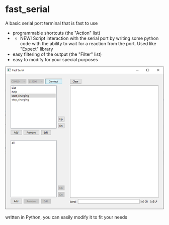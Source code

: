 # fast_serial

A basic serial port terminal that is fast to use

- programmable shortcuts (the "Action" list)
- - NEW! Script interaction with the serial port by writing some python code with
the ability to wait for a reaction from the port. Used like "Expect" library
- easy filtering of the output (the "Filter" list)
- easy to modify for your special purposes

![fast_serial GUI](/resources/fast_serial_gui.png?raw=true "Fast Serial")

written in Python, you can easily modify it to fit your needs